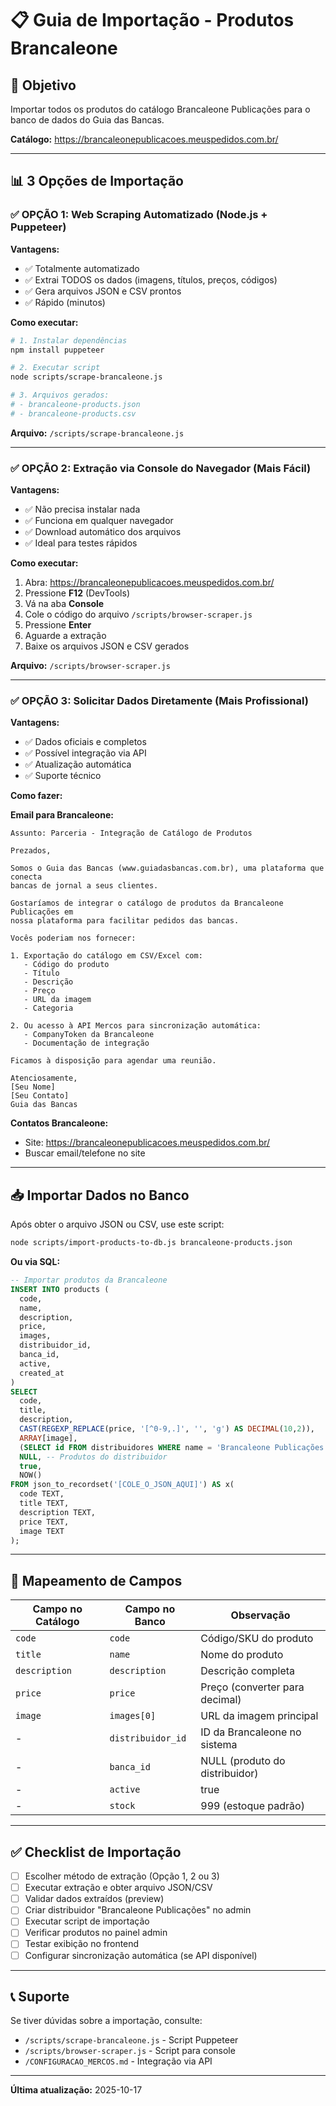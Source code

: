 # 📋 Guia de Importação - Produtos Brancaleone

## 🎯 Objetivo
Importar todos os produtos do catálogo Brancaleone Publicações para o banco de dados do Guia das Bancas.

**Catálogo:** https://brancaleonepublicacoes.meuspedidos.com.br/

---

## 📊 3 Opções de Importação

### ✅ OPÇÃO 1: Web Scraping Automatizado (Node.js + Puppeteer)

**Vantagens:**
- ✅ Totalmente automatizado
- ✅ Extrai TODOS os dados (imagens, títulos, preços, códigos)
- ✅ Gera arquivos JSON e CSV prontos
- ✅ Rápido (minutos)

**Como executar:**

```bash
# 1. Instalar dependências
npm install puppeteer

# 2. Executar script
node scripts/scrape-brancaleone.js

# 3. Arquivos gerados:
# - brancaleone-products.json
# - brancaleone-products.csv
```

**Arquivo:** `/scripts/scrape-brancaleone.js`

---

### ✅ OPÇÃO 2: Extração via Console do Navegador (Mais Fácil)

**Vantagens:**
- ✅ Não precisa instalar nada
- ✅ Funciona em qualquer navegador
- ✅ Download automático dos arquivos
- ✅ Ideal para testes rápidos

**Como executar:**

1. Abra: https://brancaleonepublicacoes.meuspedidos.com.br/
2. Pressione **F12** (DevTools)
3. Vá na aba **Console**
4. Cole o código do arquivo `/scripts/browser-scraper.js`
5. Pressione **Enter**
6. Aguarde a extração
7. Baixe os arquivos JSON e CSV gerados

**Arquivo:** `/scripts/browser-scraper.js`

---

### ✅ OPÇÃO 3: Solicitar Dados Diretamente (Mais Profissional)

**Vantagens:**
- ✅ Dados oficiais e completos
- ✅ Possível integração via API
- ✅ Atualização automática
- ✅ Suporte técnico

**Como fazer:**

**Email para Brancaleone:**

```
Assunto: Parceria - Integração de Catálogo de Produtos

Prezados,

Somos o Guia das Bancas (www.guiadasbancas.com.br), uma plataforma que conecta 
bancas de jornal a seus clientes.

Gostaríamos de integrar o catálogo de produtos da Brancaleone Publicações em 
nossa plataforma para facilitar pedidos das bancas.

Vocês poderiam nos fornecer:

1. Exportação do catálogo em CSV/Excel com:
   - Código do produto
   - Título
   - Descrição
   - Preço
   - URL da imagem
   - Categoria

2. Ou acesso à API Mercos para sincronização automática:
   - CompanyToken da Brancaleone
   - Documentação de integração

Ficamos à disposição para agendar uma reunião.

Atenciosamente,
[Seu Nome]
[Seu Contato]
Guia das Bancas
```

**Contatos Brancaleone:**
- Site: https://brancaleonepublicacoes.meuspedidos.com.br/
- Buscar email/telefone no site

---

## 📥 Importar Dados no Banco

Após obter o arquivo JSON ou CSV, use este script:

```bash
node scripts/import-products-to-db.js brancaleone-products.json
```

**Ou via SQL:**

```sql
-- Importar produtos da Brancaleone
INSERT INTO products (
  code,
  name,
  description,
  price,
  images,
  distribuidor_id,
  banca_id,
  active,
  created_at
)
SELECT
  code,
  title,
  description,
  CAST(REGEXP_REPLACE(price, '[^0-9,.]', '', 'g') AS DECIMAL(10,2)),
  ARRAY[image],
  (SELECT id FROM distribuidores WHERE name = 'Brancaleone Publicações' LIMIT 1),
  NULL, -- Produtos do distribuidor
  true,
  NOW()
FROM json_to_recordset('[COLE_O_JSON_AQUI]') AS x(
  code TEXT,
  title TEXT,
  description TEXT,
  price TEXT,
  image TEXT
);
```

---

## 🔄 Mapeamento de Campos

| Campo no Catálogo | Campo no Banco | Observação |
|-------------------|----------------|------------|
| `code` | `code` | Código/SKU do produto |
| `title` | `name` | Nome do produto |
| `description` | `description` | Descrição completa |
| `price` | `price` | Preço (converter para decimal) |
| `image` | `images[0]` | URL da imagem principal |
| - | `distribuidor_id` | ID da Brancaleone no sistema |
| - | `banca_id` | NULL (produto do distribuidor) |
| - | `active` | true |
| - | `stock` | 999 (estoque padrão) |

---

## ✅ Checklist de Importação

- [ ] Escolher método de extração (Opção 1, 2 ou 3)
- [ ] Executar extração e obter arquivo JSON/CSV
- [ ] Validar dados extraídos (preview)
- [ ] Criar distribuidor "Brancaleone Publicações" no admin
- [ ] Executar script de importação
- [ ] Verificar produtos no painel admin
- [ ] Testar exibição no frontend
- [ ] Configurar sincronização automática (se API disponível)

---

## 📞 Suporte

Se tiver dúvidas sobre a importação, consulte:
- `/scripts/scrape-brancaleone.js` - Script Puppeteer
- `/scripts/browser-scraper.js` - Script para console
- `/CONFIGURACAO_MERCOS.md` - Integração via API

---

**Última atualização:** 2025-10-17
